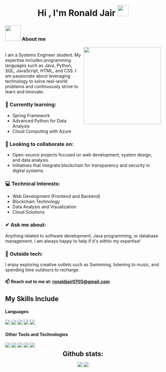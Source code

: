 <h1 align="center">Hi , I'm Ronald Jair <img src="https://media.giphy.com/media/hvRJCLFzcasrR4ia7z/giphy.gif" width="35"></h1>

### <picture><img src = "https://github.com/7oSkaaa/7oSkaaa/blob/main/Images/about_me.gif?raw=true" width = 50px></picture> About me
<picture><img align="right" src="https://github.com/7oSkaaa/7oSkaaa/blob/main/Images/Right_Side.gif?raw=true" width = 250px></picture>
<br>
I am a Systems Engineer student. My expertise includes programming languages such as Java, Python, SQL, JavaScript, HTML, and CSS. I am passionate about leveraging technology to solve real-world problems and continuously strive to learn and innovate.

### 🌱 Currently learning:

- Spring Framework
- Advanced Python for Data Analysis
- Cloud Computing with Azure
  
### 👯 Looking to collaborate on:

- Open-source projects focused on web development, system design, and data analysis.
- Initiatives that integrate blockchain for transparency and security in digital systems.

### 💻 Technical Interests:

- Web Development (Frontend and Backend)
- Blockchain Technology
- Data Analysis and Visualization
- Cloud Solutions
### ✔ Ask me about:
Anything related to software development, Java programming, or database management. I am always happy to help if it's within my expertise!

### 🎨 Outside tech:
I enjoy exploring creative outlets such as Swimming, listening to music, and spending time outdoors to recharge.

#### 📫 Reach out to me at: <a href="mailto:ronaldjair0705@gmail.com">ronaldjair0705@gmail.com</a>

## My Skills Include

<h4> Languages </h4>
<span> 
  <img src="https://img.shields.io/badge/HTML5-E34F26?style=for-the-badge&logo=html5&logoColor=white">
  <img src="https://img.shields.io/badge/CSS-1572B6?style=for-the-badge&logo=css3&logoColor=white">
  <img src="https://img.shields.io/badge/JavaScript-F7DF1E?style=for-the-badge&logo=javascript&logoColor=black">
  <img src="https://img.shields.io/badge/Java-ED8B00?style=for-the-badge&logo=java&logoColor=white">
  <img src="https://img.shields.io/badge/python-3670A0?style=for-the-badge&logo=python&logoColor=ffdd54">
</span>

<h4> Other Tools and Technologies </h4>
<span>
  <img src="https://img.shields.io/badge/spring-%236DB33F.svg?style=for-the-badge&logo=spring&logoColor=white">
  <img src="https://img.shields.io/badge/Git-F05032?style=for-the-badge&logo=git&logoColor=white">
  <img src="https://img.shields.io/badge/Xampp-F37623?style=for-the-badge&logo=xampp&logoColor=white">
  <img src="https://img.shields.io/badge/MySQL-00000F?style=for-the-badge&logo=mysql&logoColor=white">
  <img src="https://img.shields.io/badge/postgres-%23316192.svg?style=for-the-badge&logo=postgresql&logoColor=white">
</span>

<div align="center">
<h2 align="center" style="margin: 5px 10px;">Github stats:</h2> 

[![](https://github-readme-stats.vercel.app/api?username=RonaldX7&show_icons=true&theme=tokyonight&hide_border=true&locale=en)](https://github.com/RonaldX7)
[![](https://github-readme-streak-stats.herokuapp.com/?user=RonaldX7&theme=material-palenight)](https://github.com/RonaldX7)
</div>
